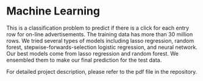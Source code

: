 # Machine Learning
This is a classification problem to predict if there is a click for each entry row for on-line advertisements. The training data has more than 30 million rows. We tried several types of models including lasso regression, random forest, stepwise-forwards-selection logistic regression, and neural network. Our best models come from lasso regression and random forest. We ensembled them to make our final prediction for the test data.

For detailed project description, please refer to the pdf file in the repository.
